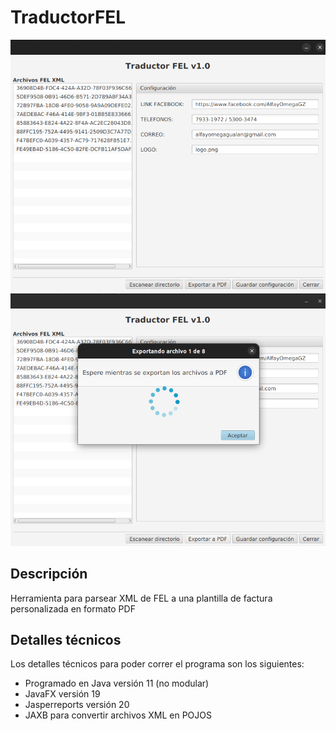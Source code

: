 # TraductorFEL

![captura1](img/captura1.png)
![captura2](img/captura2.png)

## Descripción

Herramienta para parsear XML de FEL a una plantilla de factura personalizada en formato PDF

## Detalles técnicos

Los detalles técnicos para poder correr el programa son los siguientes:

- Programado en Java versión 11 (no modular)
- JavaFX versión 19
- Jasperreports versión 20
- JAXB para convertir archivos XML en POJOS

